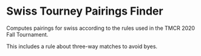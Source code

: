Swiss Tourney Pairings Finder
=============================

Computes pairings for swiss according to the rules used in the TMCR 2020 Fall Tournament.

This includes a rule about three-way matches to avoid byes.

